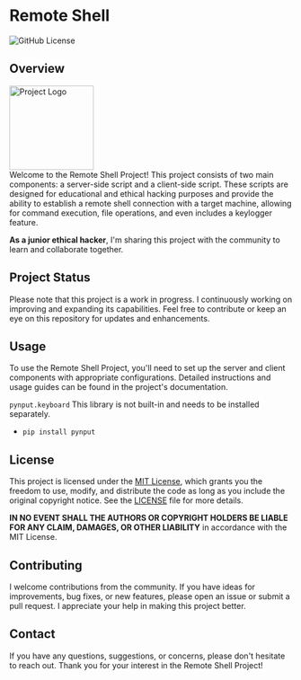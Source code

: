 # Remote Shell

![GitHub License](https://img.shields.io/badge/license-MIT-blue.svg)

## Overview
<div style="display: flex; align-items: center;">
    <img src="https://i.pinimg.com/originals/e7/f2/48/e7f2488cca68801a19c05baf2affd961.jpg" alt="Project Logo" width="150"/>
</div>
Welcome to the Remote Shell Project! This project consists of two main components: a server-side script and a client-side script. These scripts are designed for educational and ethical hacking purposes and provide the ability to establish a remote shell connection with a target machine, allowing for command execution, file operations, and even includes a keylogger feature.

**As a junior ethical hacker**, I'm sharing this project with the community to learn and collaborate together.


## Project Status

Please note that this project is a work in progress. I continuously working on improving and expanding its capabilities. Feel free to contribute or keep an eye on this repository for updates and enhancements.

## Usage

To use the Remote Shell Project, you'll need to set up the server and client components with appropriate configurations. Detailed instructions and usage guides can be found in the project's documentation.

`pynput.keyboard` This library is not built-in and needs to be installed separately.

- `pip install pynput`

## License

This project is licensed under the [MIT License](LICENSE), which grants you the freedom to use, modify, and distribute the code as long as you include the original copyright notice. See the [LICENSE](LICENSE) file for more details.

**IN NO EVENT SHALL THE AUTHORS OR COPYRIGHT HOLDERS BE LIABLE FOR ANY CLAIM, DAMAGES, OR OTHER LIABILITY** in accordance with the MIT License.

## Contributing

I welcome contributions from the community. If you have ideas for improvements, bug fixes, or new features, please open an issue or submit a pull request. I appreciate your help in making this project better.

## Contact

If you have any questions, suggestions, or concerns, please don't hesitate to reach out.
Thank you for your interest in the Remote Shell Project!
